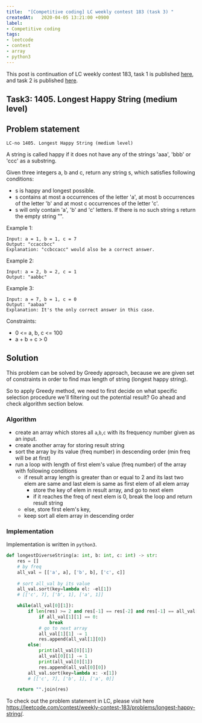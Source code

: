```yaml
---
title:  "[Competitive coding] LC weekly contest 183 (task 3) "
createdAt:   2020-04-05 13:21:00 +0900
label: 
- Competitive coding
tags:
- leetcode
- contest
- array
- python3
---
```

This post is continuation of LC weekly contest 183, task 1 is published [here]("../../lc-weekly-contest-task1.md"), and task 2 is published [here]("../../lc-weekly-contest-task2.md).

## Task3: 1405. Longest Happy String (medium level)

## Problem statement

`LC-no 1405. Longest Happy String (medium level)`

A string is called happy if it does not have any of the strings 'aaa', 'bbb' or 'ccc' as a substring.

Given three integers a, b and c, return any string s, which satisfies following conditions:

- s is happy and longest possible.
- s contains at most a occurrences of the letter 'a', at most b occurrences of the letter 'b' and at most c occurrences of the letter 'c'.
- s will only contain 'a', 'b' and 'c' letters.
If there is no such string s return the empty string "".

Example 1:

```
Input: a = 1, b = 1, c = 7
Output: "ccaccbcc"
Explanation: "ccbccacc" would also be a correct answer.
```

Example 2:

```
Input: a = 2, b = 2, c = 1
Output: "aabbc"
```

Example 3:

```
Input: a = 7, b = 1, c = 0
Output: "aabaa"
Explanation: It's the only correct answer in this case.
```

Constraints:

- 0 <= a, b, c <= 100
- a + b + c > 0

## Solution

This problem can be solved by Greedy approach, because we are given set of constraints in order to find max length of string (longest happy string).

So to apply Greedy method, we need to first decide on what specific selection procedure we'll filtering out the potential result? Go ahead and check algorithm section below.

### Algorithm

- create an array which stores all `a`,`b`,`c` with its frequency number given as an input.
- create another array for storing result string
- sort the array by its value (freq number) in descending order (min freq will be at first)
- run a loop with length of first elem's value (freq number) of the array with following conditions
  - if result array length is greater than or equal to 2 and its last two elem are same and last elem is same as first elem of all elem array
    - store the key of elem in result array, and go to next elem
    - if it reaches the freq of next elem is 0, break the loop and return result string
  - else, store first elem's key,
  - keep sort all elem array in descending order

### Implementation

Implementation is written in `python3`.

```py
def longestDiverseString(a: int, b: int, c: int) -> str:
    res = []
    # by freq
    all_val = [['a', a], ['b', b], ['c', c]]
    
    # sort all_val by its value
    all_val.sort(key=lambda el: -el[1])
    # [['c', 7], ['b', 1], ['a', 1]]

    while(all_val[0][1]):
        if len(res) >= 2 and res[-1] == res[-2] and res[-1] == all_val[0][0]:
            if all_val[1][1] == 0:
                break
            # go to next array
            all_val[1][1] -= 1
            res.append(all_val[1][0])
        else:
            print(all_val[0][1])
            all_val[0][1] -= 1
            print(all_val[0][1])
            res.append(all_val[0][0])
        all_val.sort(key=lambda x: -x[1])
        # [['c', 7], ['b', 1], ['a', 0]]

    return "".join(res)
```

To check out the problem statement in LC, please visit here <https://leetcode.com/contest/weekly-contest-183/problems/longest-happy-string/>.

